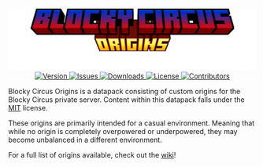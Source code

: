 <p align="center">
    <img src=".github/assets/logo_origins_long.png"></img><br>
    <a href="https://modrinth.com/datapack/blocky-circus-origins">
        <img src="https://img.shields.io/modrinth/v/blocky-circus-origins?style=flat-square&label=Version" alt="Version">
    </a>
    <a href="https://github.com/Blocky-Circus/Origins/issues">
        <img src="https://img.shields.io/github/issues-raw/Blocky-Circus/Origins.svg?style=flat-square&label=Issues" alt="Issues">
    </a>
    <a href="https://modrinth.com/datapack/blocky-circus-origins/version/latest">
        <img src="https://img.shields.io/modrinth/dt/blocky-circus-origins?style=flat-square&label=Downloads" alt="Downloads">
    </a>
    <a href="https://github.com/DartRuffian/Blocky-Circus-Origin/blob/main/LICENSE">
        <img src="https://img.shields.io/badge/License-MIT-red.svg?style=flat-square" alt="License">
    </a>
    <a href="https://github.com/Blocky-Circus/Origins/graphs/contributors">
        <img src="https://img.shields.io/github/contributors/Blocky-Circus/Origins?logo=github&label=Contributors&style=flat-square" alt="Contributors">
    </a>
</p>

Blocky Circus Origins is a datapack consisting of custom origins for the Blocky Circus private server. Content within this datapack falls under the [MIT](https://github.com/DartRuffian/Blocky-Circus-Origin/blob/main/LICENSE) license.

These origins are primarily intended for a casual environment. Meaning that while no origin is completely overpowered or underpowered, they may become unbalanced in a different environment.

For a full list of origins available, check out the [wiki](https://github.com/Blocky-Circus/Origins/wiki)!